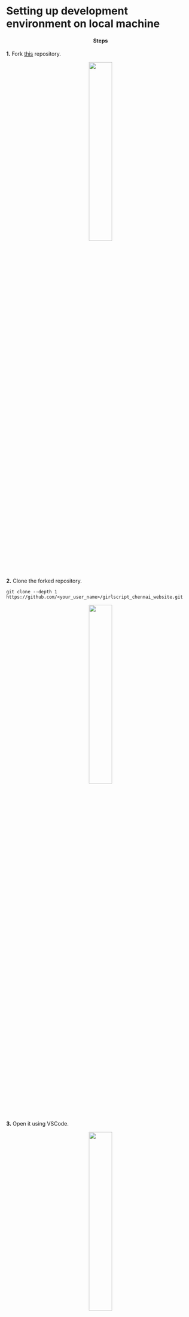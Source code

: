 <h1>Setting up development environment on local machine</h1>
<h4 align="center"><b> Steps </b></h4> 

**1.**  Fork [this](https://github.com/smaranjitghose/girlscript_chennai_website.git) repository.
<p align= "center"><img width=35% src="https://media0.giphy.com/media/l3vR4lSarIjchSJYA/200w.webp?cid=ecf05e47zvy444hgs1kzxpom8esfge2124kgcm9e9qxzugnd&rid=200w.webp.gif"></p>


**2.**  Clone the forked repository.
```
git clone --depth 1 https://github.com/<your_user_name>/girlscript_chennai_website.git
```
<p align="center"<img src="https://encrypted-tbn0.gstatic.com/images?q=tbn%3AANd9GcT5N0HJ9db7jSvcL4dsDscZQBzqQqqKVs0BnO1OVz26glLWKJRY&usqp=CAU" width="300">

<p align="center"><img width=35% src="https://media1.giphy.com/media/TlK63EA6F1qRb7lll6M/200w.webp?cid=ecf05e47h8c7gad7u6geojjsy1gzd7h05nbtb7t5ot72owmu&rid=200w.webp.gif"></p>


**3.** Open it using VSCode.
<p align="center"><img width=35% src="https://media0.giphy.com/media/S5En7f5WhxTWXxEgXH/200w.webp?cid=ecf05e47c51lxk4sw3tqjmaljt4ogsy0y461syfa78pz3uhf&rid=200w.webp.gif"></p>


**4.** Install Live Server from VSCode MarketPlace.
Click<a href="https://marketplace.visualstudio.com/items?itemName=ritwickdey.LiveServer"> here </a> to go to Live Server!.

<p align="center"><img width=35% src="https://media1.giphy.com/media/v53eXlLQMytZm/200w.webp?cid=ecf05e47lqlkrtqggbrw3wdrfw7jprb3vzq1ptcv1v9hiwnn&rid=200w.webp.gif"></p>


**5.** Refresh your VSCode.
<p align="center"><img width=30% src="https://media2.giphy.com/media/Xickl5YZKUx68/200w.webp?cid=ecf05e47g1tjv1dv43tlwrcif47cylw0zgl4v42lvbjz0a6k&rid=200w.webp.gif"></p>


**6.** Click on "Go Live" from the status bar to turn the server on/off. This will automatically open it in your default browser.(Typically port 5050).
<img src="https://github.com/ritwickdey/vscode-live-server/raw/master/images/Screenshot/vscode-live-server-statusbar-3.jpg">
<p align="center"><img width=35% src="https://media3.giphy.com/media/XBdaS9VD83Pk63s5DM/200w.webp?cid=ecf05e47tqjlknynwpe7xlarrnewc59mr3g8c2ttnyjib253&rid=200w.webp.gif"></p>


